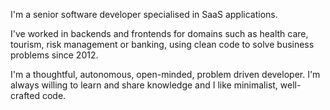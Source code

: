 I'm a senior software developer specialised in SaaS applications.

I've worked in backends and frontends for domains such as health care, tourism, risk management or banking, using clean code to solve business problems since 2012.

I'm a thoughtful, autonomous, open-minded, problem driven developer. I'm always willing to learn and share knowledge and I like minimalist, well-crafted code.
